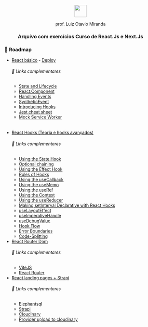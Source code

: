 
<div align="center">
  <img height="40px" src="https://i.imgur.com/HWpg7PP.png">
</div>

<p align="center">prof. Luiz Otavio Miranda</p>

<h3 align="center">Arquivo com exercícios Curso de React.Js e Next.Js</h3>

### 📌 Roadmap

-  [React básico](/react-basic) - [Deploy](https://udemy-react-vq4p.vercel.app/)
    ###### 📜 Links complementares
    -  [State and Lifecycle](https://reactjs.org/docs/state-and-lifecycle.html)
    -  [React.Component](https://reactjs.org/docs/react-component.html)
    -  [Handling Events](https://reactjs.org/docs/handling-events.html)
    -  [SyntheticEvent](https://reactjs.org/docs/events.html)
    -  [Introducing Hooks](https://reactjs.org/docs/hooks-intro.html)
    -  [Jest cheat sheet](https://github.com/sapegin/jest-cheat-sheet)
    -  [Mock Service Worker](https://mswjs.io/)
    <br/>
    <br/>
- [React Hooks (Teoria e hooks avançados)](/react-hooks-advanced)
    ###### 📜 Links complementares
    -   [Using the State Hook](https://reactjs.org/docs/hooks-state.html)
    -   [Optional chaining](https://developer.mozilla.org/en-US/docs/Web/JavaScript/Reference/Operators/Optional_chaining)
    -   [Using the Effect Hook](https://reactjs.org/docs/hooks-effect.html)
    -   [Rules of Hooks](https://pt-br.reactjs.org/docs/hooks-rules.html)
    -   [Using the useCallback](https://reactjs.org/docs/hooks-reference.html#usecallback)
    -   [Using the useMemo](https://beta.reactjs.org/reference/react/useMemo)
    -   [Using the useRef](https://beta.reactjs.org/reference/react/useRef)
    -   [Using the Context](https://reactjs.org/docs/context.html)
    -   [Using the useReducer](https://beta.reactjs.org/reference/react/useReducer)
    -   [Making setInterval Declarative with React Hooks](https://overreacted.io/making-setinterval-declarative-with-react-hooks/)
    -   [useLayoutEffect](https://beta.reactjs.org/reference/react/useLayoutEffect)
    -   [useImperativeHandle](https://beta.reactjs.org/reference/react/useImperativeHandle)
    -   [useDebugValue](https://beta.reactjs.org/reference/react/useDebugValue)
    -   [Hook Flow](https://github.com/donavon/hook-flow)
    -   [Error Boundaries](https://reactjs.org/docs/error-boundaries.html)
    -   [Code-Splitting](https://reactjs.org/docs/code-splitting.html)
- [React Router Dom](/react-router-dom)
    ###### 📜 Links complementares
    - [ViteJS](/https://vitejs.dev/guide/)
    - [React Router](/https://github.com/remix-run/react-router)
- [React landing pages + Strapi](/react-landing-page)
    ###### 📜 Links complementares
    -   [Elephantsql](https://api.elephantsql.com)
    -   [Strapi](https://strapi.io/)
    -   [Cloudinary](https://cloudinary.com/)
    -   [Provider upload to cloudinary](https://github.com/strapi/strapi/tree/main/packages/providers/upload-cloudinary)


